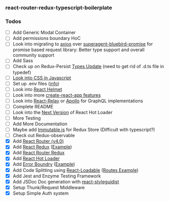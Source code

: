 ### react-router-redux-typescript-boilerplate


### Todos

- [ ] Add Generic Modal Container
- [ ] Add permissions boundary HoC
- [ ] Look into migrating to [axios](https://github.com/axios/axios) over [superagent-bluebird-promise](https://github.com/KyleAMathews/superagent-bluebird-promise) for promise based request library: Better type support and overall community support
- [ ] Add Sass
- [ ] Check up on Redux-Persist [Types Update](https://github.com/rt2zz/redux-persist/issues/409) (need to get rid of .d.ts file in typedef)
- [ ] [Look into CSS in Javascript](https://risingstars.js.org/2017/en/#section-css-in-js)
- [ ] Set up .env files ([info](https://github.com/bkeepers/dotenv#what-other-env-files-can-i-use))
- [ ] Look into [React Helmet](https://github.com/nfl/react-helmet)
- [ ] Look into more [create-react-app features](https://github.com/facebookincubator/create-react-app/blob/master/packages/react-scripts/template/README.md#using-the-public-folder)
- [ ] Look into [React-Relay](http://beautifulcode.1stdibs.com/2016/09/07/reconcile-relay-redux/) or [Apollo](https://www.apollographql.com/docs/react/) for GraphQL implementations
- [ ] Complete README
- [ ] Look into the [Next Version](https://github.com/gaearon/react-hot-loader/tree/next) of React Hot Loader
- [ ] More Testing
- [ ] Add More Documentation
- [ ] Maybe add [Immutable.js](https://redux.js.org/docs/recipes/UsingImmutableJS.html) for Redux Store (Difficult with typescript?)
- [ ] Check out Redux-observable
- [X] Add [React Router (v4.0)](https://github.com/ReactTraining/react-router)
- [X] Add [React Redux](https://github.com/reactjs/react-redux) ([Example](https://github.com/reactjs/redux/tree/master/examples/real-world))
- [X] Add [React Router Redux](https://github.com/ReactTraining/react-router/tree/master/packages/react-router-redux)
- [X] Add [React Hot Loader](https://github.com/gaearon/react-hot-loader)
- [X] Add [Error Boundry](https://reactjs.org/blog/2017/07/26/error-handling-in-react-16.html) ([Example](https://github.com/LWJGL/lwjgl3-www/blob/master/client/components/ErrorBoundary.jsx))
- [X] Add Code Splitting using [React-Loadable](https://github.com/thejameskyle/react-loadable) ([Routes Example](https://github.com/LWJGL/lwjgl3-www/blob/master/client/routes/index.js))
- [X] Add Jest and Enzyme Testing Framework
- [X] Add JSDoc Doc generation with [react-styleguidist](https://github.com/styleguidist/react-styleguidist)
- [X] Setup Thunk/Request Middleware
- [X] Setup Simple Auth system
